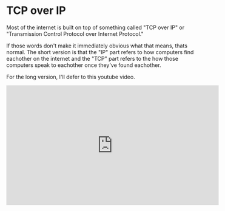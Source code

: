 # TCP over IP

Most of the internet is built on top of something called "TCP over IP"
or "Transmission Control Protocol over Internet Protocol."

If those words don't make it immediately obvious what that means, thats normal.
The short version is that the "IP" part refers to how computers find eachother
on the internet and the "TCP" part refers to the how those computers
speak to eachother once they've found eachother.

For the long version, I'll defer to this youtube video.

<iframe width="560" height="315" src="https://www.youtube.com/embed/0OztKsGTqos" title="YouTube video player" frameborder="0" allow="accelerometer; autoplay; clipboard-write; encrypted-media; gyroscope; picture-in-picture; web-share" allowfullscreen></iframe>
